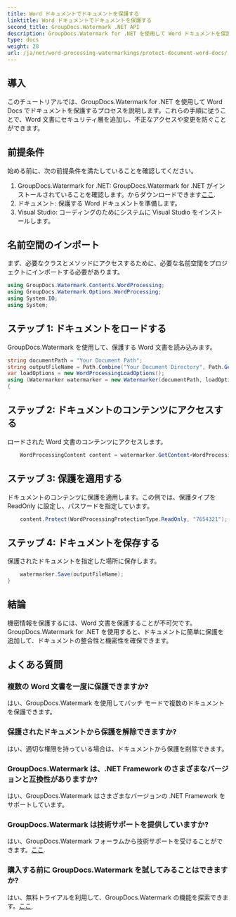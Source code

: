 ```yaml
---
title: Word ドキュメントでドキュメントを保護する
linktitle: Word ドキュメントでドキュメントを保護する
second_title: GroupDocs.Watermark .NET API
description: GroupDocs.Watermark for .NET を使用して Word ドキュメントを保護する方法を学びます。ステップバイステップのチュートリアルに従って、ドキュメントにセキュリティを簡単に追加します。
type: docs
weight: 28
url: /ja/net/word-processing-watermarkings/protect-document-word-docs/
---
```

## 導入
このチュートリアルでは、GroupDocs.Watermark for .NET を使用して Word Docs でドキュメントを保護するプロセスを説明します。これらの手順に従うことで、Word 文書にセキュリティ層を追加し、不正なアクセスや変更を防ぐことができます。
## 前提条件
始める前に、次の前提条件を満たしていることを確認してください。
1.  GroupDocs.Watermark for .NET: GroupDocs.Watermark for .NET がインストールされていることを確認します。からダウンロードできます[ここ](https://releases.groupdocs.com/Watermark/net/).
2. ドキュメント: 保護する Word ドキュメントを準備します。
3. Visual Studio: コーディングのためにシステムに Visual Studio をインストールします。

## 名前空間のインポート
まず、必要なクラスとメソッドにアクセスするために、必要な名前空間をプロジェクトにインポートする必要があります。
```csharp
using GroupDocs.Watermark.Contents.WordProcessing;
using GroupDocs.Watermark.Options.WordProcessing;
using System.IO;
using System;
```
## ステップ 1: ドキュメントをロードする
GroupDocs.Watermark を使用して、保護する Word 文書を読み込みます。
```csharp
string documentPath = "Your Document Path";
string outputFileName = Path.Combine("Your Document Directory", Path.GetFileName(documentPath));
var loadOptions = new WordProcessingLoadOptions();
using (Watermarker watermarker = new Watermarker(documentPath, loadOptions))
{
```
## ステップ 2: ドキュメントのコンテンツにアクセスする
ロードされた Word 文書のコンテンツにアクセスします。
```csharp
    WordProcessingContent content = watermarker.GetContent<WordProcessingContent>();
```
## ステップ 3: 保護を適用する
ドキュメントのコンテンツに保護を適用します。この例では、保護タイプを ReadOnly に設定し、パスワードを指定しています。
```csharp
    content.Protect(WordProcessingProtectionType.ReadOnly, "7654321");
```
## ステップ 4: ドキュメントを保存する
保護されたドキュメントを指定した場所に保存します。
```csharp
    watermarker.Save(outputFileName);
}
```

## 結論
機密情報を保護するには、Word 文書を保護することが不可欠です。 GroupDocs.Watermark for .NET を使用すると、ドキュメントに簡単に保護を追加して、ドキュメントの整合性と機密性を確保できます。
## よくある質問
### 複数の Word 文書を一度に保護できますか?
はい、GroupDocs.Watermark を使用してバッチ モードで複数のドキュメントを保護できます。
### 保護されたドキュメントから保護を解除できますか?
はい、適切な権限を持っている場合は、ドキュメントから保護を削除できます。
### GroupDocs.Watermark は、.NET Framework のさまざまなバージョンと互換性がありますか?
はい、GroupDocs.Watermark はさまざまなバージョンの .NET Framework をサポートしています。
### GroupDocs.Watermark は技術サポートを提供していますか?
はい、GroupDocs.Watermark フォーラムから技術サポートを受けることができます。[ここ](https://forum.groupdocs.com/c/watermark/19).
### 購入する前に GroupDocs.Watermark を試してみることはできますか?
はい、無料トライアルを利用して、GroupDocs.Watermark の機能を探索できます。[ここ](https://releases.groupdocs.com/).